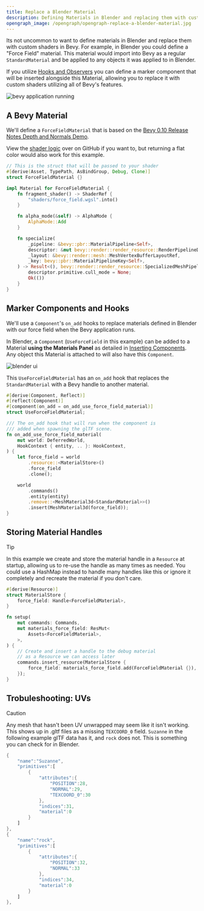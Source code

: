 ```yaml
---
title: Replace a Blender Material
description: Defining Materials in Blender and replacing them with custom Bevy shaders
opengraph_image: /opengraph/opengraph-replace-a-blender-material.jpg
---
```


Its not uncommon to want to define materials in Blender and replace them with custom shaders in Bevy. For example, in Blender you could define a "Force Field" material. This material would import into Bevy as a regular `StandardMaterial` and be applied to any objects it was applied to in Blender.

If you utilize [Hooks and Observers](/docs/mark-and-modify-blender-objects) you can define a marker component that will be inserted alongside this Material, allowing you to replace it with custom shaders utilizing all of Bevy's features.

![bevy application running](/images/use-cases/replace_material.avif)

## A Bevy Material

We'll define a `ForceFieldMaterial` that is based on the [Bevy 0.10 Release Notes Depth and Normals Demo](https://bevyengine.org/news/bevy-0-10/#depth-and-normal-prepass).

View the [shader logic](https://github.com/rust-adventure/skein/blob/2a6a7f8597770b17ed24cabc783e7dd7cf593c9b/assets/shaders/force_field.wgsl) over on GitHub if you want to, but returning a flat color would also work for this example.

```rust
// This is the struct that will be passed to your shader
#[derive(Asset, TypePath, AsBindGroup, Debug, Clone)]
struct ForceFieldMaterial {}

impl Material for ForceFieldMaterial {
    fn fragment_shader() -> ShaderRef {
        "shaders/force_field.wgsl".into()
    }

    fn alpha_mode(&self) -> AlphaMode {
        AlphaMode::Add
    }

    fn specialize(
        _pipeline: &bevy::pbr::MaterialPipeline<Self>,
        descriptor: &mut bevy::render::render_resource::RenderPipelineDescriptor,
        _layout: &bevy::render::mesh::MeshVertexBufferLayoutRef,
        _key: bevy::pbr::MaterialPipelineKey<Self>,
    ) -> Result<(), bevy::render::render_resource::SpecializedMeshPipelineError>{
        descriptor.primitive.cull_mode = None;
        Ok(())
    }
}
```

## Marker Components and Hooks

We'll use a `Component`'s `on_add` hooks to replace materials defined in Blender with our force field when the Bevy application runs.

In Blender, a `Component` (`UseForceField` in this example) can be added to a Material **using the Materials Panel** as detailed in [Inserting Components](/docs/inserting-components).
Any object this Material is attached to will also have this `Component`.

![blender ui](/images/use-cases/replace_material_blend.avif)

This `UseForceFieldMaterial` has an `on_add` hook that replaces the `StandardMaterial` with a Bevy handle to another material.

```rust
#[derive(Component, Reflect)]
#[reflect(Component)]
#[component(on_add = on_add_use_force_field_material)]
struct UseForceFieldMaterial;

/// The on_add hook that will run when the component is
/// added when spawning the glTF scene.
fn on_add_use_force_field_material(
    mut world: DeferredWorld,
    HookContext { entity, .. }: HookContext,
) {
    let force_field = world
        .resource::<MaterialStore>()
        .force_field
        .clone();

    world
        .commands()
        .entity(entity)
        .remove::<MeshMaterial3d<StandardMaterial>>()
        .insert(MeshMaterial3d(force_field));
}
```

## Storing Material Handles

> [!TIP]  
> In this example we create and store the material handle in a `Resource` at startup, allowing us to re-use the handle as many times as needed. You could use a HashMap instead to handle many handles like this or ignore it completely and recreate the material if you don't care.

```rust
#[derive(Resource)]
struct MaterialStore {
    force_field: Handle<ForceFieldMaterial>,
}

fn setup(
    mut commands: Commands,
    mut materials_force_field: ResMut<
        Assets<ForceFieldMaterial>,
    >,
) {
    // Create and insert a handle to the debug material
    // as a Resource we can access later
    commands.insert_resource(MaterialStore {
        force_field: materials_force_field.add(ForceFieldMaterial {}),
    });
}
```

## Trobuleshooting: UVs

> [!CAUTION]  
> Any mesh that hasn't been UV unwrapped may seem like it isn't working. This shows up in .gltf files as a missing `TEXCOORD_0` field. `Suzanne` in the following example glTF data has it, and `rock` does not. This is something you can check for in Blender.

```rust
{
    "name":"Suzanne",
    "primitives":[
        {
            "attributes":{
                "POSITION":28,
                "NORMAL":29,
                "TEXCOORD_0":30
            },
            "indices":31,
            "material":0
        }
    ]
},
{
    "name":"rock",
    "primitives":[
        {
            "attributes":{
                "POSITION":32,
                "NORMAL":33
            },
            "indices":34,
            "material":0
        }
    ]
},
```
